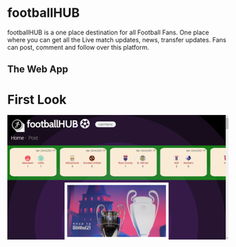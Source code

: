 # footballHUB 
footballHUB is a one place destination for all Football Fans. One place where you can get all the Live match updates, news, transfer updates. Fans can post, comment and follow over this platform. 

## The Web App 

# First Look 
![First Look](assets/presentation/First_view.png)
